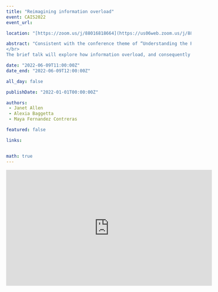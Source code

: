 ```yaml
---
title: "Reimagining information overload"
event: CAIS2022
event_url: 

location: "[https://zoom.us/j/88016818664](https://us06web.zoom.us/j/88016818664?wd=bWlEMk1oZ3FyWTVFNXZISUh4dlZJdz09)"

abstract: "Consistent with the conference theme of “Understanding the Past and Building the Future,” the COVID-19 pandemic offers a lens for reimagining the discipline’s conceptual understanding of information overload. Usually framed as a psychological, cognitive, or emotional phenomenon, research emphasizes individual coping strategies, information seeking, decision-making, and productivity (Bawden and Robinson 2009, 183-5; Eppler and Mengis 2004, 330-4; Savolainen 2007, 614-5). However, greater attention could be given to the social and relational aspects of information overload. Emerging research is starting to address these effects specific to undergraduates’ experience of overload throughout the ongoing COVID-19 pandemic (Cao et al. 2020, 3; Chang et al. 2020, 2-3; Händel et al. 2020, 8; Lui et al. 2021, 2-5). Using results from a recent survey of undergraduates at Western University, the proposed lightning talk will present potential directions for exploring the social and relational elements of pandemic-related overload.
</br>
The brief talk will explore how information overload, and consequently the strategies we use to mitigate it, may impact socially constructed perceptions of self, others, and our relative safety in the world (Chatman 1996, 203-4; McKenzie 2003, 20-21, 37). Interpreting the ever-changing glut of information will necessarily impact how we navigate COVID-19-related risks, policies, and information sharing within our relationships with others as well as with our social, cultural, and political bodies and institutions. Relational dynamics such as trust, authority, affinity, belonging, and respect will be explored. While public health policy has dictated some limits regarding in-person social interactions with others throughout the pandemic, the effect of COVID-19-related information sharing on the quality of those interactions is an exciting area for expanding the LIS discourse regarding information overload."

date: "2022-06-09T11:00:00Z"
date_end: "2022-06-09T12:00:00Z"

all_day: false

publishDate: "2022-01-01T00:00:00Z"

authors:
 - Janet Allen
 - Alexia Baggetta 
 - Maya Fernandez Contreras  

featured: false

links:


math: true
---
```


<iframe width="560" height="315" src="https://www.youtube.com/embed/FHVsrYc8L8E" title="YouTube video player" frameborder="0" allow="accelerometer; autoplay; clipboard-write; encrypted-media; gyroscope; picture-in-picture" allowfullscreen></iframe>

